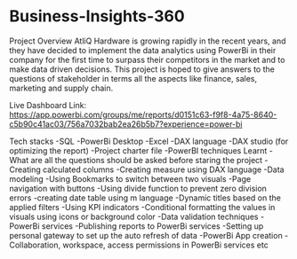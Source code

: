 # Business-Insights-360

Project Overview
AtliQ Hardware is growing rapidly in the recent years, and they have decided to implement the data analytics using PowerBi in their company for the first time to surpass their competitors in the market and to make data driven decisions. This project is hoped to give answers to the questions of stakeholder in terms all the aspects like finance, sales, marketing and supply chain.

Live Dashboard Link:
https://app.powerbi.com/groups/me/reports/d0151c63-f9f8-4a75-8640-c5b90c41ac03/756a7032bab2ea26b5b7?experience=power-bi


Tech stacks
-SQL
-PowerBi Desktop
-Excel
-DAX language
-DAX studio (for optimizing the report)
-Project charter file
-PowerBI techniques Learnt
-What are all the questions should be asked before staring the project
-Creating calculated columns
-Creating measure using DAX language
-Data modeling
-Using Bookmarks to switch between two visuals
-Page navigation with buttons
-Using divide function to prevent zero division errors
-creating date table using m language
-Dynamic titles based on the applied filters
-Using KPI indicators
-Conditional formatting the values in visuals using icons or background color
-Data validation techniques
-PowerBi services
-Publishing reports to PowerBi services
-Setting up personal gateway to set up the auto refresh of data
-PowerBi App creation
-Collaboration, workspace, access permissions in PowerBi services etc



